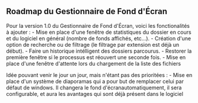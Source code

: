 
## Roadmap du Gestionnaire de Fond d'Écran

Pour la version 1.0 du Gestionnaire de Fond d'Écran, voici les fonctionalités à ajouter :
	- Mise en place d'une fenêtre de statistiques du dossier en cours et du logiciel en général (nombre de fonds affichés, etc...).
	- Création d'une option de recherche ou de filtrage (le filtrage par extension est déjà un début).
	- Faire un historique intélligent des dossiers parcourus.
	- Restorer la première fenêtre si le processus est réouvert une seconde fois.
	- Mise en place d'une fenêtre d'attente lors du chargement de la liste des fichiers
	
Idée pouvant venir le jour un jour, mais n'étant pas des prioritées :
	- Mise en place d'un système de diaporamas qui a pour but de remplacer celui par défaut de windows. Il changera le fond d'écranautomatiquement, il sera configurable, et aura les avantages qui sont déjà présent dans le logiciel
